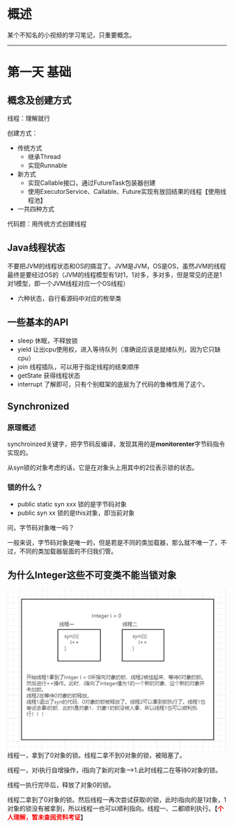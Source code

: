 # 概述

某个不知名的小视频的学习笔记，只重要概念。

---

# 第一天 基础

## 概念及创建方式

线程：理解就行

创建方式：

- 传统方式	
  - 继承Thread
  - 实现Runnable
- 新方式
  - 实现Callable接口，通过FutureTask包装器创建
  - 使用ExecutorService、Callable、Future实现有放回结果的线程【使用线程池】
- 一共四种方式

代码题：用传统方式创建线程

## Java线程状态

不要把JVM的线程状态和OS的搞混了。JVM是JVM，OS是OS，虽然JVM的线程最终是要经过OS的（JVM的线程模型有1对1，1对多，多对多，但是常见的还是1对1模型，即一个JVM线程对应一个OS线程）

- 六种状态，自行看源码中对应的枚举类

## 一些基本的API

- sleep 休眠，不释放锁
- yield 让出cpu使用权，进入等待队列（准确说应该是就绪队列，因为它只缺cpu）
- join 线程插队，可以用于指定线程的结束顺序
- getState 获得线程状态
- interrupt 了解即可，只有个别框架的底层为了代码的鲁棒性用了这个。

## Synchronized

### 原理概述

synchroinzed关键字，把字节码反编译，发现其用的是**monitorenter**字节码指令实现的。

从syn锁的对象考虑的话，它是在对象头上用其中的2位表示锁的状态。

### 锁的什么？

- public static syn xxx 锁的是字节码对象
- public syn xx 锁的是this对象，即当前对象

问，字节码对象唯一吗？

一般来说，字节码对象是唯一的，但是若是不同的类加载器，那么就不唯一了，不过，不同的类加载器层面的不归我们管。



## 为什么Integer这些不可变类不能当锁对象

<img src="../pics/JavaStrengthen/juc_integer.png" style="float:left">

线程一，拿到了0对象的锁。线程二拿不到0对象的锁，被阻塞了。

线程一，对i执行自增操作，i指向了新的对象-->1.此时线程二在等待0对象的锁。

线程一执行完毕后，释放了对象0的锁。

线程二拿到了0对象的锁。然后线程一再次尝试获取i的锁，此时i指向的是1对象，1对象的锁没有被拿到，所以线程一也可以顺利指向。线程一、二都顺利执行。【<span style="color:red">**个人理解，暂未查阅资料考证**</span>】